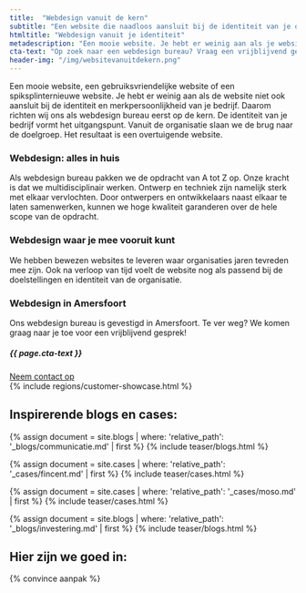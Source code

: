 ```yaml
---
title:  "Webdesign vanuit de kern"
subtitle: "Een website die naadloos aansluit bij de identiteit van je organisatie"
htmltitle: "Webdesign vanuit je identiteit"
metadescription: "Een mooie website. Je hebt er weinig aan als je website niet ook aansluit bij de merkpersoonlijkheid van je bedrijf. Jouw identiteit en de vraag van je doelgroep zijn bij ons het uitgangspunt."
cta-text: "Op zoek naar een webdesign bureau? Vraag een vrijblijvend gesprek aan!"
header-img: "/img/websitevanuitdekern.png"
---
```

Een mooie website, een gebruiksvriendelijke website of een spiksplinternieuwe website. Je hebt er weinig aan als de website niet ook aansluit bij de identiteit en merkpersoonlijkheid van je bedrijf. Daarom richten wij ons als webdesign bureau eerst op de kern. De identiteit van je bedrijf vormt het uitgangspunt. Vanuit de organisatie slaan we de brug naar de doelgroep. Het resultaat is een overtuigende website.

### Webdesign: alles in huis

Als webdesign bureau pakken we de opdracht van A tot Z op. Onze kracht is dat we multidisciplinair werken. Ontwerp en techniek zijn namelijk sterk met elkaar vervlochten. Door ontwerpers en ontwikkelaars naast elkaar te laten samenwerken, kunnen we hoge kwaliteit garanderen over de hele scope van de opdracht.

### Webdesign waar je mee vooruit kunt

We hebben bewezen websites te leveren waar organisaties jaren tevreden mee zijn. Ook na verloop van tijd voelt de website nog als passend bij de doelstellingen en identiteit van de organisatie.

### Webdesign in Amersfoort

Ons webdesign bureau is gevestigd in Amersfoort. Te ver weg? We komen graag naar je toe voor een vrijblijvend gesprek!

<div class="call-to-action">
  <h5 class="cta-text">{{ page.cta-text }}</h5>
  <div class="number"><a href="/contact">Neem contact op</a></div>
</div>
{% include regions/customer-showcase.html %}
<br/>

## Inspirerende blogs en cases:

<div class="cases-overview">
	{% assign document = site.blogs | where: 'relative_path': '_blogs/communicatie.md' | first %}
  {% include teaser/blogs.html %}

  {% assign document = site.cases | where: 'relative_path': '_cases/fincent.md' | first %}
  {% include teaser/cases.html %}

  {% assign document = site.cases | where: 'relative_path': '_cases/moso.md' | first %}
  {% include teaser/cases.html %}

  {% assign document = site.blogs | where: 'relative_path': '_blogs/investering.md' | first %}
  {% include teaser/blogs.html %}

</div>

## Hier zijn we goed in:

{% convince aanpak %}
